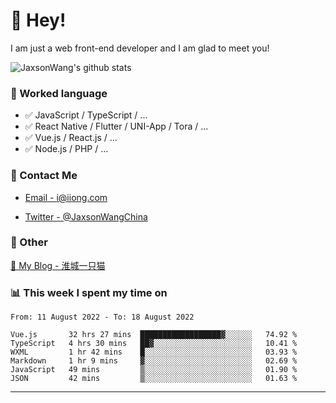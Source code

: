 # 👋 Hey!

I am just a web front-end developer and I am glad to meet you!

![JaxsonWang's github stats](https://github-readme-stats.vercel.app/api?username=JaxsonWang&&show_icons=true&&title_color=1abc9c&&icon_color=1abc9c)


### 📝 Worked language

- ✅ JavaScript / TypeScript / ...
- ✅ React Native / Flutter / UNI-App / Tora / ...
- ✅ Vue.js / React.js / ...
- ✅ Node.js / PHP / ...

### 📮 Contact Me

- [Email - i@iiong.com](mailto:i@iiong.com)

- [Twitter - @JaxsonWangChina](https://twitter.com/JaxsonWangChina)

### 🤪 Other

[📌 My Blog - 淮城一只猫](https://iiong.com)

### 📊 This week I spent my time on

<!--START_SECTION:waka-->

```text
From: 11 August 2022 - To: 18 August 2022

Vue.js       32 hrs 27 mins  ██████████████████▓░░░░░░   74.92 %
TypeScript   4 hrs 30 mins   ██▓░░░░░░░░░░░░░░░░░░░░░░   10.41 %
WXML         1 hr 42 mins    █░░░░░░░░░░░░░░░░░░░░░░░░   03.93 %
Markdown     1 hr 9 mins     ▓░░░░░░░░░░░░░░░░░░░░░░░░   02.69 %
JavaScript   49 mins         ▒░░░░░░░░░░░░░░░░░░░░░░░░   01.90 %
JSON         42 mins         ▒░░░░░░░░░░░░░░░░░░░░░░░░   01.63 %
```

<!--END_SECTION:waka-->

---
